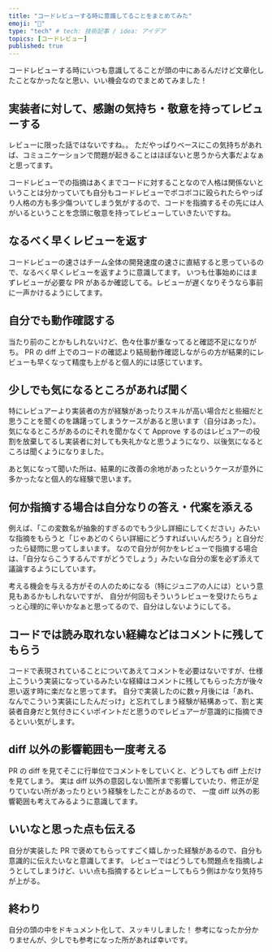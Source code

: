 ```yaml
---
title: "コードレビューする時に意識してることをまとめてみた"
emoji: "📑"
type: "tech" # tech: 技術記事 / idea: アイデア
topics: [コードレビュー]
published: true
---
```


コードレビューする時にいつも意識してることが頭の中にあるんだけど文章化したことなかったなと思い、いい機会なのでまとめてみました！

## 実装者に対して、感謝の気持ち・敬意を持ってレビューする

レビューに限った話ではないですね。。
ただやっぱりベースにこの気持ちがあれば、コミュニケーションで問題が起きることはほぼないと思うから大事だよなぁと思ってます。

コードレビューでの指摘はあくまでコードに対することなので人格は関係ないということは分かっていても自分もコードレビューでボコボコに殴られたらやっぱり人格の方も多少傷ついてしまう気がするので、コードを指摘するその先には人がいるということを念頭に敬意を持ってレビューしていきたいですね。

## なるべく早くレビューを返す

コードレビューの速さはチーム全体の開発速度の速さに直結すると思っているので、なるべく早くレビューを返すように意識してます。
いつも仕事始めにはまずレビューが必要な PR があるか確認してる。レビューが遅くなりそうなら事前に一声かけるようにしてます。

## 自分でも動作確認する

当たり前のことかもしれないけど、色々仕事が重なってると確認不足になりがち。
PR の diff 上でのコードの確認より結局動作確認しながらの方が結果的にレビューも早くなって精度も上がると個人的には感じています。

## 少しでも気になるところがあれば聞く

特にレビュアーより実装者の方が経験があったりスキルが高い場合だと些細だと思うことを聞くのを躊躇ってしまうケースがあると思います（自分はあった）。
気になるところがあるのにそれを聞かなくて Approve するのはレビュアーの役割を放棄してるし実装者に対しても失礼かなと思うようになり、以後気になるところは聞くようになりました。

あと気になって聞いた所は、結果的に改善の余地があったというケースが意外に多かったなと個人的な経験で思います。

## 何か指摘する場合は自分なりの答え・代案を添える

例えば、「この変数名が抽象的すぎるのでもう少し詳細にしてください」みたいな指摘をもらうと「じゃあどのくらい詳細にどうすればいいんだろう」と自分だったら疑問に思ってしまいます。
なので自分が何かをレビューで指摘する場合は、「自分ならこうするんですがどうでしょう」みたいな自分の案を必ず添えて議論するようにしています。

考える機会を与える方がその人のためになる（特にジュニアの人には）という意見もあるかもしれないですが、
自分が何回もそういうレビューを受けたらちょっと心理的に辛いかなぁと思ってるので、自分はしないようにしてる。

## コードでは読み取れない経緯などはコメントに残してもらう

コードで表現されていることについてあえてコメントを必要はないですが、仕様上こういう実装になっているみたいな経緯はコメントに残してもらった方が後々思い返す時に楽だなと思ってます。
自分で実装したのに数ヶ月後には「あれ、なんでこういう実装にしたんだっけ」と忘れてしまう経験が結構あって、割と実装者自身だと気付きにくいポイントだと思うのでレビュアーが意識的に指摘できるといい気がします。

## diff 以外の影響範囲も一度考える

PR の diff を見てそこに行単位でコメントをしていくと、どうしても diff 上だけを見てしまう。
実は diff 以外の意図しない箇所まで影響していたり、修正が足りていない所があったりという経験をしたことがあるので、
一度 diff 以外の影響範囲も考えてみるように意識してます。

## いいなと思った点も伝える

自分が実装した PR で褒めてもらってすごく嬉しかった経験があるので、自分も意識的に伝えたいなと意識してます。
レビューではどうしても問題点を指摘しようとしてしまうけど、いい点も指摘するとレビューしてもらう側はかなり気持ちが上がる。

## 終わり

自分の頭の中をドキュメント化して、スッキリしました！
参考になったか分かりませんが、少しでも参考になった所があれば幸いです。
